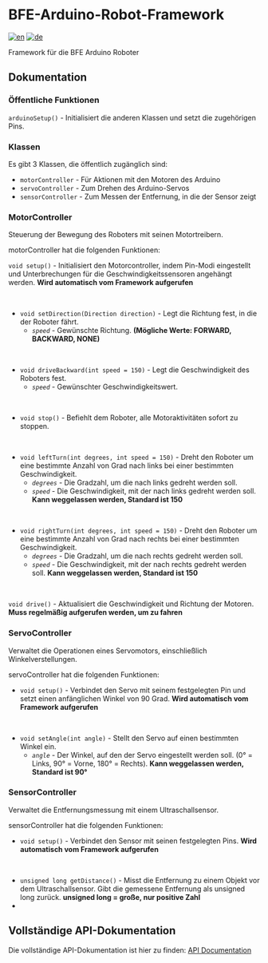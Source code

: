 # BFE-Arduino-Robot-Framework
[![en](https://img.shields.io/badge/lang-en-red.svg)](https://github.com/CwistSilver/BFE-Arduino-Robot-Framework/blob/master/README.md)
[![de](https://img.shields.io/badge/lang-de-green.svg)](https://github.com/CwistSilver/BFE-Arduino-Robot-Framework/blob/master/README.de.md)

Framework für die BFE Arduino Roboter

## Dokumentation

### Öffentliche Funktionen
`arduinoSetup()` - Initialisiert die anderen Klassen und setzt die zugehörigen Pins.

### Klassen
Es gibt 3 Klassen, die öffentlich zugänglich sind:

- `motorController` - Für Aktionen mit den Motoren des Arduino
- `servoController` - Zum Drehen des Arduino-Servos
- `sensorController` - Zum Messen der Entfernung, in die der Sensor zeigt

### MotorController
Steuerung der Bewegung des Roboters mit seinen Motortreibern.

motorController hat die folgenden Funktionen:

`void setup()` - Initialisiert den Motorcontroller, indem Pin-Modi eingestellt und Unterbrechungen für die Geschwindigkeitssensoren angehängt werden. **Wird automatisch vom Framework aufgerufen**

<br/>

- `void setDirection(Direction direction)` - Legt die Richtung fest, in die der Roboter fährt.
  - *`speed`* - Gewünschte Richtung. **(Mögliche Werte: FORWARD, BACKWARD, NONE)**

<br/>

- `void driveBackward(int speed = 150)` - Legt die Geschwindigkeit des Roboters fest.
  - *`speed`* - Gewünschter Geschwindigkeitswert.

<br/>

- `void stop()` - Befiehlt dem Roboter, alle Motoraktivitäten sofort zu stoppen.

<br/>

- `void leftTurn(int degrees, int speed = 150)` - Dreht den Roboter um eine bestimmte Anzahl von Grad nach links bei einer bestimmten Geschwindigkeit.
  - *`degrees`* - Die Gradzahl, um die nach links gedreht werden soll.
  - *`speed`* - Die Geschwindigkeit, mit der nach links gedreht werden soll. **Kann weggelassen werden, Standard ist 150**

<br/>

- `void rightTurn(int degrees, int speed = 150)` - Dreht den Roboter um eine bestimmte Anzahl von Grad nach rechts bei einer bestimmten Geschwindigkeit.
  - *`degrees`* - Die Gradzahl, um die nach rechts gedreht werden soll.
  - *`speed`* - Die Geschwindigkeit, mit der nach rechts gedreht werden soll. **Kann weggelassen werden, Standard ist 150**

<br/>

`void drive()` - Aktualisiert die Geschwindigkeit und Richtung der Motoren. **Muss regelmäßig aufgerufen werden, um zu fahren**

### ServoController
Verwaltet die Operationen eines Servomotors, einschließlich Winkelverstellungen.

servoController hat die folgenden Funktionen:

- `void setup()` - Verbindet den Servo mit seinem festgelegten Pin und setzt einen anfänglichen Winkel von 90 Grad. **Wird automatisch vom Framework aufgerufen**

<br/>

- `void setAngle(int angle)` - Stellt den Servo auf einen bestimmten Winkel ein.
  - *`angle`* - Der Winkel, auf den der Servo eingestellt werden soll. (0° = Links, 90° = Vorne, 180° = Rechts). **Kann weggelassen werden, Standard ist 90°**

### SensorController
Verwaltet die Entfernungsmessung mit einem Ultraschallsensor.

sensorController hat die folgenden Funktionen:

- `void setup()` - Verbindet den Sensor mit seinen festgelegten Pins. **Wird automatisch vom Framework aufgerufen**

<br/>

- `unsigned long getDistance()` - Misst die Entfernung zu einem Objekt vor dem Ultraschallsensor. Gibt die gemessene Entfernung als unsigned long zurück. **unsigned long = große, nur positive Zahl**
- 
## Vollständige API-Dokumentation
Die vollständige API-Dokumentation ist hier zu finden: [API Documentation](https://CwistSilver.github.io/BFE-Arduino-Robot-Framework/index.html)
